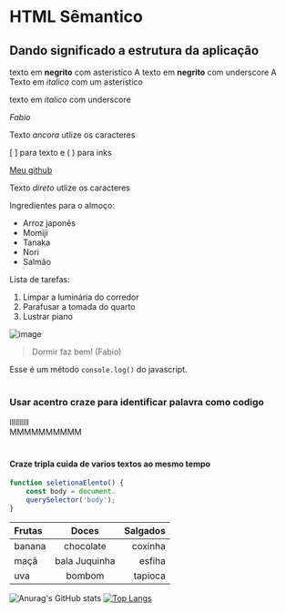 # HTML Sêmantico 
## Dando significado a estrutura da aplicação 

texto em **negrito** com asteristico
 A
texto em __negrito__ com underscore
 A
Texto em *italico* com um asteristico

texto em _italico_ com underscore

*Fabio*

Texto *ancora* utlize os caracteres 

[ ] para texto   e  ( ) para inks


[Meu github](https://github.com/Fabio42-sys/html-semantico/edit/main/README.md)


Texto *direto* utlize os caracteres 

Ingredientes para o almoço:

* Arroz japonês
* Momiji
* Tanaka
* Nori
* Salmão

Lista de tarefas:

1. Limpar a luminária do corredor
2. Parafusar a tomada do quarto
3. Lustrar piano

![image](https://github.com/Fabio42-sys/html-semantico/assets/142447343/6800ac38-1e80-41a7-9a07-797534604d46)


> Dormir faz bem!
> (Fabio)

Esse é um método `console.log()` do javascript.

# <h3> Usar acentro craze para identificar palavra como codigo </h3>

llllllllll <br>
MMMMMMMMMM

# <h4> Craze tripla cuida de varios textos ao mesmo tempo </h4>

```javascript 
function seletionaElento() {
    const body = document.
    querySelector('body');
}
```

Frutas | Doces | Salgados 
:------- | :-------: | ---------:
banana | chocolate | coxinha 
maçã | bala Juquinha | esfiha
uva | bombom | tapioca

![Anurag's GitHub stats](https://github-readme-stats.vercel.app/api?username=Fabio42-sys&show_icons=true&theme=radical) [![Top Langs](https://github-readme-stats.vercel.app/api/top-langs/?username=Fabio42-sys&layout=donut)](https://github.com/Fabio42-sys/github-readme-stats)


 